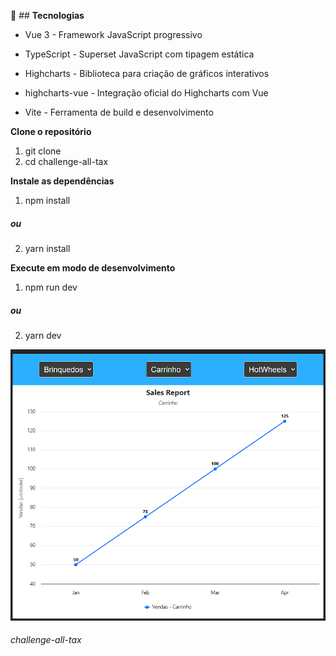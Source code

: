 🚀 ## **Tecnologias**
  
* Vue 3 - Framework JavaScript progressivo

* TypeScript - Superset JavaScript com tipagem estática

* Highcharts - Biblioteca para criação de gráficos interativos

* highcharts-vue - Integração oficial do Highcharts com Vue

* Vite - Ferramenta de build e desenvolvimento


**Clone o repositório**
1. git clone <url-do-repositorio>
2. cd challenge-all-tax

**Instale as dependências**
1. npm install
##### ou
2. yarn install

**Execute em modo de desenvolvimento**
1. npm run dev
##### ou
2. yarn dev

![alt text](image.png)

###### challenge-all-tax
